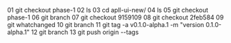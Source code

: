   01  git checkout phase-1
  02  ls
  03  cd apll-ui-new/
  04  ls
  05  git checkout phase-1
  06  git branch
  07  git checkout 9159109
  08  git checkout 2feb584
  09  git whatchanged
  10  git branch
  11  git tag -a v0.1.0-alpha.1 -m "version 0.1.0-alpha.1"
  12  git branch 
  13  git push origin --tags
